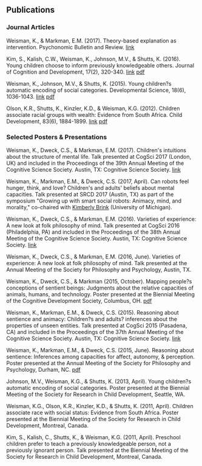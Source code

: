 ## Publications

### Journal Articles

Weisman, K., & Markman, E.M. (2017). Theory-based explanation as intervention. Psychonomic Bulletin and Review. [link](http://www.readcube.com/articles/10.3758/s13423-016-1207-2?author_access_token=sDJbPfAPbRSIbsLbDlGa8ZAH0g46feNdnc402WrhzyrXfM5itBtMyVjVlB6lonXukRiOpuDRan29-KQZFHMnjqz8isY7i0JADwz7M61StkaFLCPB5xg6ZdX_nyzcJ_t_fElFpwuVnNZVDUw3pDYyEg%3D%3D)

Kim, S., Kalish, C.W., Weisman, K., Johnson, M.V., & Shutts, K. (2016). Young children choose to inform previously knowledgeable others. Journal of Cognition and Development, 17(2), 320-340. [link](http://www.tandfonline.com/doi/abs/10.1080/15248372.2014.952731) [pdf](http://web.stanford.edu/~kweisman/publications/Kim,%20Kalish,%20Weisman,%20Johnson,%20&%20Shutts%20(2016).pdf)

Weisman, K., Johnson, M.V., & Shutts, K. (2015). Young children?s automatic encoding of social categories. Developmental Science, 18(6), 1036-1043. [link](http://onlinelibrary.wiley.com/doi/10.1111/desc.12269/full) [pdf](http://web.stanford.edu/~kweisman/publications/Weisman,%20Johnson,%20&%20Shutts%20(2015).pdf)

Olson, K.R., Shutts, K., Kinzler, K.D., & Weisman, K.G. (2012). Children associate racial groups with wealth: Evidence from South Africa. Child Development, 83(6), 1884-1899. [link](http://onlinelibrary.wiley.com/doi/10.1111/j.1467-8624.2012.01819.x/abstract) [pdf](http://web.stanford.edu/~kweisman/publications/Olson,%20Shutts,%20Kinzler,%20&%20Weisman%20(2012).pdf)

### Selected Posters & Presentations

Weisman, K., Dweck, C.S., & Markman, E.M. (2017). Children's intuitions about the structure of mental life. Talk presented at CogSci 2017 (London, UK) and included in the Proceedings of the 39th Annual Meeting of the Cognitive Science Society. Austin, TX: Cognitive Science Society. [link](https://mindmodeling.org/cogsci2017/papers/0256/paper0256.pdf)

Weisman, K., Markman, E.M., & Dweck, C.S. (2017, April). Can robots feel hunger, think, and love? Children's and adults' beliefs about mental capacities. Talk presented at SRCD 2017 (Austin, TX) as part of the symposium "Growing up with smart social robots: Animacy, mind, and morality," co-chaired with [Kimberly Brink](https://lsa.umich.edu/psych/people/graduate-students/kabrink.html) (University of Michigan).

Weisman, K., Dweck, C.S., & Markman, E.M. (2016). Varieties of experience: A new look at folk philosophy of mind. Talk presented at CogSci 2016 (Philadelphia, PA) and included in the Proceedings of the 38th Annual Meeting of the Cognitive Science Society. Austin, TX: Cognitive Science Society. [link](https://mindmodeling.org/cogsci2016/papers/0472/paper0472.pdf)

Weisman, K., Dweck, C.S., & Markman, E.M. (2016, June). Varieties of experience: A new look at folk philosophy of mind. Talk presented at the Annual Meeting of the Society for Philosophy and Psychology, Austin, TX.

Weisman, K., Dweck, C.S., & Markman (2015, October). Mapping people?s conceptions of sentient beings: Judgments about the relative capacities of animals, humans, and technology. Poster presented at the Biennial Meeting of the Cognitive Development Society, Columbus, OH. [pdf](http://web.stanford.edu/~kweisman/publications/Weisman,%20Dweck,%20&%20Markman%20(2015%20CDS%20poster).pdf)

Weisman, K., Markman, E.M., & Dweck, C.S. (2015). Reasoning about sentience and animacy: Children?s and adults? inferences about the properties of unseen entities. Talk presented at CogSci 2015 (Pasadena, CA) and included in the Proceedings of the 37th Annual Meeting of the Cognitive Science Society. Austin, TX: Cognitive Science Society. [link](https://mindmodeling.org/cogsci2015/papers/0450/paper0450.pdf)

Weisman, K., Markman, E.M., & Dweck, C.S. (2015, June). Reasoning about sentience: Inferences among capacities for affect, autonomy, & perception. Poster presented at the Annual Meeting of the Society for Philosophy and Psychology, Durham, NC. [pdf](http://web.stanford.edu/~kweisman/publications/Weisman,%20Markman,%20&%20Dweck%20(2015%20SPP%20poster).pdf)

Johnson, M.V., Weisman, K.G., & Shutts, K. (2013, April). Young children?s automatic encoding of social categories. Poster presented at the Biennial Meeting of the Society for Research in Child Development, Seattle, WA.

Weisman, K.G., Olson, K.R., Kinzler, K.D., & Shutts, K. (2011, April). Children associate race with social status: Evidence from South Africa. Poster presented at the Biennial Meeting of the Society for Research in Child Development, Montreal, Canada.

Kim, S., Kalish, C., Shutts, K., & Weisman, K.G. (2011, April). Preschool children prefer to teach a previously knowledgeable person, not a previously ignorant person. Talk presented at the Biennial Meeting of the Society for Research in Child Development, Montreal, Canada.